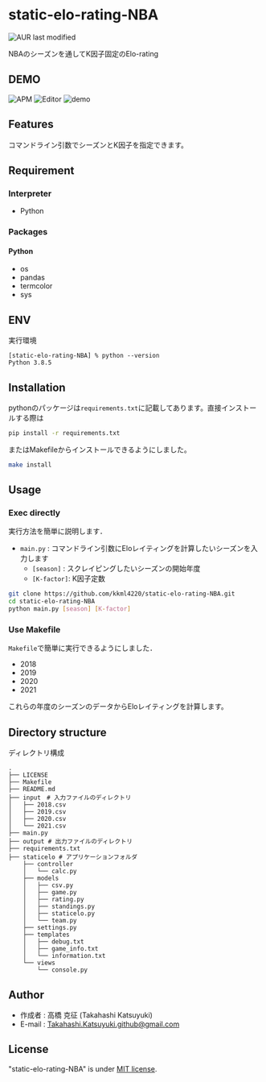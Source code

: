 # static-elo-rating-NBA

![AUR last modified](https://img.shields.io/aur/last-modified/google-chrome)

NBAのシーズンを通してK因子固定のElo-rating

## DEMO

![APM](https://img.shields.io/badge/-Python-F9DC3E.svg?logo=python&style=flat)
![Editor](https://img.shields.io/badge/-Visual%20Studio%20Code-007ACC.svg?logo=visual-studio-code&style=flat)
![demo](https://user-images.githubusercontent.com/58053010/210120770-13510656-2ba2-42e6-83a9-1f00b2468ed9.gif)

## Features

コマンドライン引数でシーズンとK因子を指定できます。

## Requirement

### Interpreter

- Python


### Packages

#### Python

- os
- pandas
- termcolor
- sys

## ENV

実行環境

```
[static-elo-rating-NBA] % python --version
Python 3.8.5
```

## Installation

pythonのパッケージは`requirements.txt`に記載してあります。直接インストールする際は
```bash
pip install -r requirements.txt
```

またはMakefileからインストールできるようにしました。
```bash
make install
```

## Usage

### Exec directly

実行方法を簡単に説明します．

- `main.py` : コマンドライン引数にEloレイティングを計算したいシーズンを入力します
	- `[season]` : スクレイピングしたいシーズンの開始年度
    - `[K-factor]`: K因子定数

```bash
git clone https://github.com/kkml4220/static-elo-rating-NBA.git
cd static-elo-rating-NBA
python main.py [season] [K-factor]
```

### Use Makefile

`Makefile`で簡単に実行できるようにしました．

- 2018
- 2019
- 2020
- 2021

これらの年度のシーズンのデータからEloレイティングを計算します。


## Directory structure

ディレクトリ構成

```
.
├── LICENSE
├── Makefile
├── README.md
├── input　# 入力ファイルのディレクトリ
│   ├── 2018.csv
│   ├── 2019.csv
│   ├── 2020.csv
│   └── 2021.csv
├── main.py
├── output # 出力ファイルのディレクトリ
├── requirements.txt
├── staticelo # アプリケーションフォルダ
    ├── controller
    │   └── calc.py
    ├── models
    │   ├── csv.py
    │   ├── game.py
    │   ├── rating.py
    │   ├── standings.py
    │   ├── staticelo.py
    │   └── team.py
    ├── settings.py
    ├── templates
    │   ├── debug.txt
    │   ├── game_info.txt
    │   └── information.txt
    └── views
        └── console.py
```


## Author

- 作成者 : 高橋 克征 (Takahashi Katsuyuki)
- E-mail : [Takahashi.Katsuyuki.github@gmail.com](Takahashi.Katsuyuki.github@gmail.com)

## License

"static-elo-rating-NBA" is under [MIT license](https://en.wikipedia.org/wiki/MIT_License).
